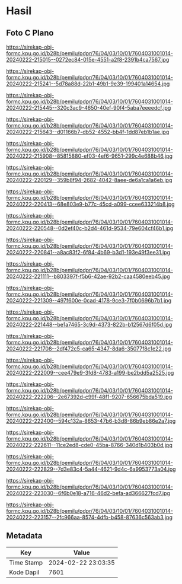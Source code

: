 # Hasil

## Foto C Plano

https://sirekap-obj-formc.kpu.go.id/b28b/pemilu/pdpr/76/04/03/10/01/7604031001014-20240222-215015--0272ec84-015e-4551-a2f8-2391b4ca7567.jpg

https://sirekap-obj-formc.kpu.go.id/b28b/pemilu/pdpr/76/04/03/10/01/7604031001014-20240222-215241--5d78a88d-22b1-49b1-9e39-199401a14654.jpg

https://sirekap-obj-formc.kpu.go.id/b28b/pemilu/pdpr/76/04/03/10/01/7604031001014-20240222-215445--320c3ac9-4650-40ef-90f4-5aba7eeeedcf.jpg

https://sirekap-obj-formc.kpu.go.id/b28b/pemilu/pdpr/76/04/03/10/01/7604031001014-20240222-215643--d01166b7-db52-4552-bb4f-1dd87eb1b1ae.jpg

https://sirekap-obj-formc.kpu.go.id/b28b/pemilu/pdpr/76/04/03/10/01/7604031001014-20240222-215908--85815880-ef03-4ef6-9651-299c4e688b46.jpg

https://sirekap-obj-formc.kpu.go.id/b28b/pemilu/pdpr/76/04/03/10/01/7604031001014-20240222-220129--359b8f94-2682-4042-8aee-de6a1ca1a6eb.jpg

https://sirekap-obj-formc.kpu.go.id/b28b/pemilu/pdpr/76/04/03/10/01/7604031001014-20240222-220413--68e803e9-b77c-45cd-a099-ccee633214b8.jpg

https://sirekap-obj-formc.kpu.go.id/b28b/pemilu/pdpr/76/04/03/10/01/7604031001014-20240222-220548--0d2ef40c-b2d4-461d-9534-79e604cf46b1.jpg

https://sirekap-obj-formc.kpu.go.id/b28b/pemilu/pdpr/76/04/03/10/01/7604031001014-20240222-220841--a8ac83f2-6f84-4b69-b3d1-193e49f3ee31.jpg

https://sirekap-obj-formc.kpu.go.id/b28b/pemilu/pdpr/76/04/03/10/01/7604031001014-20240222-221111--b803397f-f5b6-42ae-92b2-caa4580eeb45.jpg

https://sirekap-obj-formc.kpu.go.id/b28b/pemilu/pdpr/76/04/03/10/01/7604031001014-20240222-221309--497f600e-0cad-4178-9ce3-7f0b0696b7b1.jpg

https://sirekap-obj-formc.kpu.go.id/b28b/pemilu/pdpr/76/04/03/10/01/7604031001014-20240222-221448--be1a7465-3c9d-4373-822b-b12567d6f05d.jpg

https://sirekap-obj-formc.kpu.go.id/b28b/pemilu/pdpr/76/04/03/10/01/7604031001014-20240222-221708--2df472c5-ca65-4347-8da6-35077f8c1e22.jpg

https://sirekap-obj-formc.kpu.go.id/b28b/pemilu/pdpr/76/04/03/10/01/7604031001014-20240222-222009--cee479e9-3fd8-4783-a199-be2bdd5a2525.jpg

https://sirekap-obj-formc.kpu.go.id/b28b/pemilu/pdpr/76/04/03/10/01/7604031001014-20240222-222206--2e67392d-c99f-48f1-9207-656675bda519.jpg

https://sirekap-obj-formc.kpu.go.id/b28b/pemilu/pdpr/76/04/03/10/01/7604031001014-20240222-222400--594c132a-8653-47b6-b3d8-86b9eb86e2a7.jpg

https://sirekap-obj-formc.kpu.go.id/b28b/pemilu/pdpr/76/04/03/10/01/7604031001014-20240222-222611--11ce2ed8-cde0-45ba-8766-340d1b403b0d.jpg

https://sirekap-obj-formc.kpu.go.id/b28b/pemilu/pdpr/76/04/03/10/01/7604031001014-20240222-222829--7d3e83c4-5a44-4621-9d4c-6a9953773a04.jpg

https://sirekap-obj-formc.kpu.go.id/b28b/pemilu/pdpr/76/04/03/10/01/7604031001014-20240222-223030--6f6b0e18-a716-46d2-befa-ad366627fcd7.jpg

https://sirekap-obj-formc.kpu.go.id/b28b/pemilu/pdpr/76/04/03/10/01/7604031001014-20240222-223157--2fc966aa-8574-4dfb-b458-87636c563ab3.jpg


## Metadata

| Key        | Value               |
| ---------- | ------------------- |
| Time Stamp | 2024-02-22 23:03:35 |
| Kode Dapil | 7601                |



